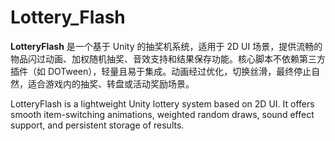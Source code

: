 # Lottery_Flash
**LotteryFlash** 是一个基于 Unity 的抽奖机系统，适用于 2D UI 场景，提供流畅的物品闪过动画、加权随机抽奖、音效支持和结果保存功能。核心脚本不依赖第三方插件（如 DOTween），轻量且易于集成。动画经过优化，切换丝滑，最终停止自然，适合游戏内的抽奖、转盘或活动奖励场景。

LotteryFlash is a lightweight Unity lottery system based on 2D UI. It offers smooth item-switching animations, weighted random draws, sound effect support, and persistent storage of results.
